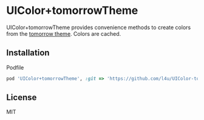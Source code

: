 # UIColor+tomorrowTheme

UIColor+tomorrowTheme provides convenience methods to create colors from the [tomorrow theme](https://github.com/chriskempson/tomorrow-theme).
Colors are cached.

## Installation

Podfile
```ruby
pod 'UIColor+tomorrowTheme', :git => 'https://github.com/l4u/UIColor-tomorrowTheme.git'
```

## License

MIT
